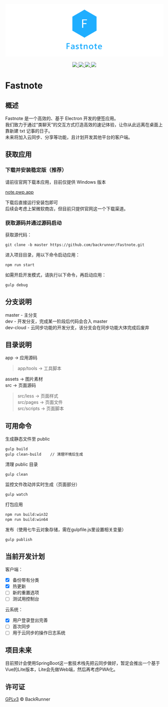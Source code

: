 <p align="center">
    <img src="https://raw.githubusercontent.com/backrunner/Fastnote/master/Readme.header.png"></img>
</p>
<p align="center">
    <a href="https://github.com/backrunner/Fastnote/releases">
        <img src="https://img.shields.io/github/v/tag/backrunner/Fastnote?label=version&style=flat-square"></img>
    </a>
    <a href="https://github.com/backrunner/Fastnote/commits/master">
        <img src="https://img.shields.io/github/last-commit/backrunner/Fastnote?style=flat-square"></img>
    </a>
    <a href="https://github.com/backrunner/Fastnote/commits/master">
        <img src="https://img.shields.io/github/commits-since/backrunner/Fastnote/0.4.3?style=flat-square"></img>
    </a>
    <a href="https://github.com/backrunner/Fastnote/blob/master/LICENSE">
        <img src="https://img.shields.io/github/license/backrunner/Fastnote?style=flat-square"></img>
    </a>
</p>

# Fastnote

## 概述

Fastnote 是一个高效的、基于 Electron 开发的便签应用。  
我们致力于通过“类聊天”的交互方式打造高效的速记体验，让你从此远离在桌面上靠新建 txt 记事的日子。  
未来将加入云同步、分享等功能，且计划开发其他平台的客户端。

## 获取应用

### 下载并安装稳定版（推荐）

请前往官网下载本应用，目前仅提供 Windows 版本  

[note.pwp.app](https://note.pwp.app)  

下载后直接运行安装包即可  
后续会考虑上架微软商店，但目前只提供官网这一个下载渠道。

### 获取源码并通过源码启动

获取源代码：

```shell
git clone -b master https://github.com/backrunner/Fastnote.git
```

进入项目目录，用以下命令启动应用：

```shell
npm run start
```

如需开启开发模式，请执行以下命令，再启动应用：

```javascript
gulp debug
```

## 分支说明

master - 主分支  
dev - 开发分支，完成某一阶段后代码会合入 master  
dev-cloud - 云同步功能的开发分支，该分支会在同步功能大体完成后废弃

## 目录说明

app     ->  应用源码  
> app/tools   ->  工具脚本

assets  ->  图片素材  
src     ->  页面源码  
> src/less    ->  页面样式  
> src/pages   ->  页面文件  
> src/scripts ->  页面脚本  

## 可用命令

生成静态文件至 public

```shell
gulp build
gulp clean-build    // 清理环境后生成
```

清理 public 目录

```shell
gulp clean
```

监控文件改动并实时生成（页面部分）

```shell
gulp watch
```

打包应用

```shell
npm run build:win32
npm run build:win64
```

发布（使用七牛云对象存储，需在gulpfile.js里设置相关变量）

```shell
gulp publish
```

## 当前开发计划

客户端：

- [x] 备份带有分类
- [x] 热更新
- [ ] 新的重置选项
- [ ] 测试用控制台

云系统：

- [x] 用户登录登出完善
- [ ] 首次同步
- [ ] 用于云同步的操作日志系统

## 项目未来

目前预计会使用SpringBoot这一套技术栈先把云同步做好，暂定会推出一个基于Vue的Lite版本，Lite会先做Web端，然后再考虑PWA化。

## 许可证

[GPLv3](https://github.com/backrunner/Fastnote/blob/master/LICENSE) © BackRunner
